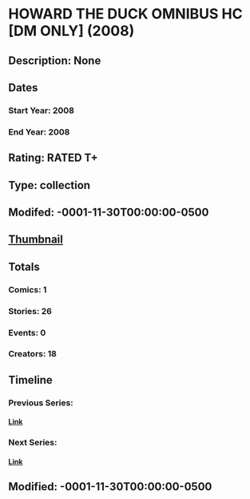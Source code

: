 # HOWARD THE DUCK OMNIBUS HC [DM ONLY] (2008)
## Description: None
## Dates
### Start Year: 2008
### End Year: 2008
## Rating: RATED T+
## Type: collection
## Modifed: -0001-11-30T00:00:00-0500
## [Thumbnail](http://i.annihil.us/u/prod/marvel/i/mg/5/c0/4bc3158bb1066.jpg)
## Totals
### Comics: 1
### Stories: 26
### Events: 0
### Creators: 18
## Timeline
### Previous Series: 
#### [Link]()
### Next Series: 
#### [Link]()
## Modified: -0001-11-30T00:00:00-0500